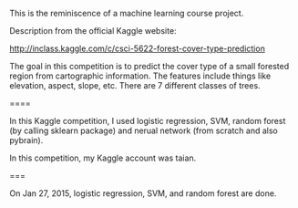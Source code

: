 This is the reminiscence of a machine learning course project.

Description from the official Kaggle website:

http://inclass.kaggle.com/c/csci-5622-forest-cover-type-prediction

The goal in this competition is to predict the cover type of a small forested region from cartographic information. The features include things like elevation, aspect, slope, etc. There are 7 different classes of trees.

====

In this Kaggle competition, I used logistic regression, SVM, random forest (by calling sklearn package) and nerual network (from scratch and also pybrain).

In this competition, my Kaggle account was taian. 

===

On Jan 27, 2015, logistic regression, SVM, and random forest are done. 
